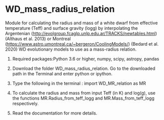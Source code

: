 # WD_mass_radius_relation
Module for calculating the radius and mass of a white dwarf from effective temperature (Teff) and surface gravity (logg) by interpolating the Argentenian (http://evolgroup.fcaglp.unlp.edu.ar/TRACKS/newtables.html) (Althaus et al. 2013) or Montreal (https://www.astro.umontreal.ca/~bergeron/CoolingModels/) (Bedard et al. 2020) WD evolutionary models to use as a mass-radius relation.  

1. Required packages:Python 3.6 or higher, numpy, scipy, astropy, pandas
 
2. Download the folder WD_mass_radius_relation. Go to the downloaded path in the Terminal and enter python or ipython.

3. Type the following in the terminal :
import WD_MR_relation as MR

4. To calculate the radius and mass from input Teff (in K) and log(g), use the functions MR.Radius_from_teff_logg and MR.Mass_from_teff_logg respectively.

5. Read the documentation for more details.
